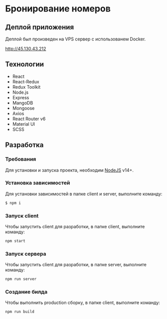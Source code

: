 # Бронирование номеров

## Деплой приложения 

Деплой был произведен на VPS сервер с использованем Docker.

http://45.130.43.212

## Технологии

- React
- React-Redux
- Redux Toolkit
- Node.js
- Express
- MangoDB
- Mongoose
- Axios
- React Router v6
- Material UI
- SCSS

## Разработка

### Требования

Для установки и запуска проекта, необходим [NodeJS](https://nodejs.org/) v14+.

### Установка зависимостей

Для установки зависимостей в папке client и server, выполните команду:

```sh
$ npm i
```

### Запуск client

Чтобы запустить client для разработки, в папке client, выполните команду:

```sh
npm start
```

### Запуск сервера

Чтобы запустить client для разработки, в папке server, выполните команду:

```sh
npm run server
```

### Создание билда

Чтобы выполнить production сборку, в папке client, выполните команду:

```sh
npm run build
```
